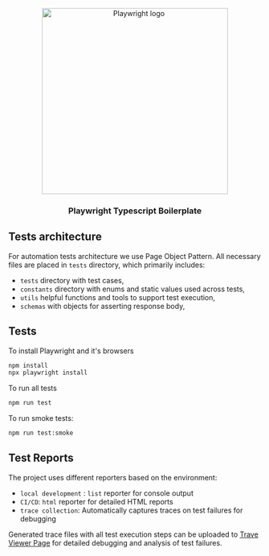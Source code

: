 <p align="center">
<img src="https://upload.wikimedia.org/wikipedia/commons/7/75/Playwright_Logo.svg" alt="Playwright logo" width=370>
<h3 align="center">Playwright Typescript Boilerplate</h3>

## Tests architecture

For automation tests architecture we use Page Object Pattern. All necessary files are placed in `tests` directory, which primarily includes:

- `tests` directory with test cases,
- `constants` directory with enums and static values used across tests,
- `utils` helpful functions and tools to support test execution,
- `schemas` with objects for asserting response body,

## Tests

To install Playwright and it's browsers

```bash
npm install
npx playwright install
```

To run all tests

```bash
npm run test
```

To run smoke tests:

```bash
npm run test:smoke
```

## Test Reports

The project uses different reporters based on the environment:

- `local development` : `list` reporter for console output
- `CI/CD`: `html` reporter for detailed HTML reports
- `trace collection`: Automatically captures traces on test failures for debugging

Generated trace files with all test execution steps can be uploaded to [Trave Viewer Page](https://trace.playwright.dev/) for detailed debugging and analysis of test failures.
